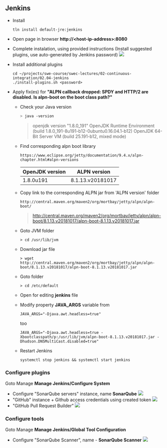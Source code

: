 ## Jenkins
* Install
  ```
  tln install default-jre:jenkins
  ```
* Open page in browser **http://\<host-ip-address\>:8080**
* Complete instalation, using provided instructions (Install suggested plugins, use auto-generated by Jenkins password)
![](https://github.com/swe-course/swec-lectures/raw/master/imgs/jenkins-01.png)
* Install additional plugins
  ```
  cd ~/projects/swe-course/swec-lectures/02-continuous-integration/02.04-jenkins
  ./install-plugins.sh <password>
  ```

* Apply fix(es) for **"ALPN callback dropped: SPDY and HTTP/2 are disabled. Is alpn-boot on the boot class path?"**
  * Check your Java version 
    ```bash
    > java -version
    ```
    
    > openjdk version "1.8.0_191"
    > OpenJDK Runtime Environment (build 1.8.0_191-8u191-b12-0ubuntu0.16.04.1-b12)
    > OpenJDK 64-Bit Server VM (build 25.191-b12, mixed mode)
    
  * Find corresponding alpn boot library
  
    ```
    https://www.eclipse.org/jetty/documentation/9.4.x/alpn-chapter.html#alpn-versions
    ```
    | OpenJDK version | ALPN version |
    | --- | --- |
    | 1.8.0u191 | 8.1.13.v20181017 |
    
  * Copy link to the corresponding ALPN jar from 'ALPN version' folder
    ```
    http://central.maven.org/maven2/org/mortbay/jetty/alpn/alpn-boot/
    ```
    > http://central.maven.org/maven2/org/mortbay/jetty/alpn/alpn-boot/8.1.13.v20181017/alpn-boot-8.1.13.v20181017.jar
    
  * Goto JVM folder
    ```
    > cd /usr/lib/jvm
    ```
  * Download jar file
    ```
    > wget http://central.maven.org/maven2/org/mortbay/jetty/alpn/alpn-boot/8.1.13.v20181017/alpn-boot-8.1.13.v20181017.jar
    ```
  * Goto folder
    ```
    > cd /etc/default
    ```
  * Open for editing **jenkins** file
  * Modify property **JAVA_ARGS** variable
    from
    ```
    JAVA_ARGS="-Djava.awt.headless=true"
    ```
    too
    ```
    JAVA_ARGS="-Djava.awt.headless=true -Xbootclasspath/p:/usr/lib/jvm/alpn-boot-8.1.13.v20181017.jar -Dhudson.DNSMultiCast.disabled=true"
    ```
  * Restart Jenkins
    ```
    systemctl stop jenkins && systemctl start jenkins
    ```


### Configure plugins
Goto Manage **Manage Jenkins/Configure System**
* Configure "SonarQube servers" instance, name **SonarQube**
  ![](https://raw.githubusercontent.com/swe-course/swec-content/master/imgs/jenkins-sonar.png)
* "GitHub" instance + Github access credentials using created token
  ![](https://raw.githubusercontent.com/swe-course/swec-content/master/imgs/jenkins-github.png)
* "GitHub Pull Request Builder"
  ![](https://raw.githubusercontent.com/swe-course/swec-content/master/imgs/jenkins-ghprb.png)

### Configure tools
Goto Manage **Manage Jenkins/Global Tool Configuration**
* Configure "SonarQube Scanner", name - **SonarQube Scanner**
  ![](https://raw.githubusercontent.com/swe-course/swec-content/master/imgs/jenkins-tools-sonar-scanner.png)
